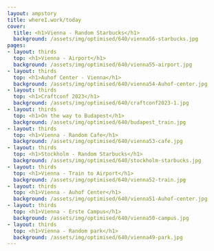 ```yaml
---
layout: ampstory
title: whereI.work/today
cover:
  title: <h1>Vienna - Random Starbucks</h1>
  background: /assets/img/optimised/640/vienna56-starbucks.jpg
pages: 
- layout: thirds
  top: <h1>Vienna - Airport</h1>
  background: /assets/img/optimised/640/vienna55-airport.jpg
- layout: thirds
  top: <h1>Auhof Center - Vienna</h1>
  background: /assets/img/optimised/640/vienna54-Auhof-center.jpg
- layout: thirds
  top: <h1>Craftconf 2023</h1>
  background: /assets/img/optimised/640/craftconf2023-1.jpg
- layout: thirds
  top: <h1>On the way to Budapest</h1>
  background: /assets/img/optimised/640/budapest_train.jpg
- layout: thirds
  top: <h1>Vienna - Random Cafe</h1>
  background: /assets/img/optimised/640/vienna53-cafe.jpg
- layout: thirds
  top: <h1>Stockholm - Random Starbucks</h1>
  background: /assets/img/optimised/640/stockholm-starbucks.jpg
- layout: thirds
  top: <h1>Vienna - Train to Airport</h1>
  background: /assets/img/optimised/640/vienna52-train.jpg
- layout: thirds
  top: <h1>Vienna - Auhof Center</h1>
  background: /assets/img/optimised/640/vienna51-Auhof-center.jpg
- layout: thirds
  top: <h1>Vienna - Erste Campus</h1>
  background: /assets/img/optimised/640/vienna50-campus.jpg
- layout: thirds
  top: <h1>Vienna - Random park</h1>
  background: /assets/img/optimised/640/vienna49-park.jpg
---
```


